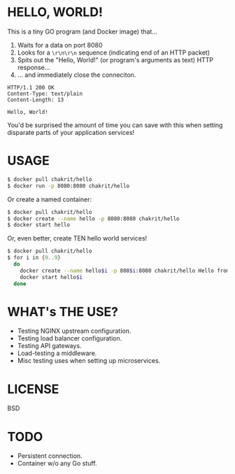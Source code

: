# HELLO, WORLD!

This is a tiny GO program (and Docker image) that...

1. Waits for a data on port 8080
2. Looks for a `\r\n\r\n` sequence (indicating end of an HTTP packet) 
3. Spits out the "Hello, World!" (or program's arguments as text) HTTP response...
4. ... and immediately close the conneciton.

```http
HTTP/1.1 200 OK
Content-Type: text/plain
Content-Length: 13

Hello, World!
```

You'd be surprised the amount of time you can save with this when setting disparate parts
of your application services!

# USAGE

```sh
$ docker pull chakrit/hello
$ docker run -p 8080:8080 chakrit/hello
```

Or create a named container:

```sh
$ docker pull chakrit/hello
$ docker create --name hello -p 8080:8080 chakrit/hello
$ docker start hello
```

Or, even better, create TEN hello world services!

```sh
$ docker pull chakrit/hello
$ for i in {0..9}
  do
    docker create --name hello$i -p 808$i:8080 chakrit/hello Hello from node $i
    docker start hello$i
  done
```

# WHAT's THE USE?

* Testing NGINX upstream configuration.
* Testing load balancer configuration.
* Testing API gateways.
* Load-testing a middleware.
* Misc testing uses when setting up microservices.

# LICENSE

BSD

# TODO

* Persistent connection.
* Container w/o any Go stuff.

